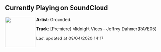 ## Currently Playing on SoundCloud

[<img align="left" width="100" src="https://i1.sndcdn.com/artworks-2WrfzIb9Ta17dUYx-dPlSwQ-t50x50.jpg">](https://soundcloud.com/grndpodcast/premiere-midnight-vices-jeffrey-dahmerrave05?in=rave_alert/sets/rave05-midnight-vices)

**Artist**: Grounded. 

**Track**: [Premiere] Midnight Vices - Jeffrey Dahmer(RAVE05)

Last updated at 09/04/2020 14:17
